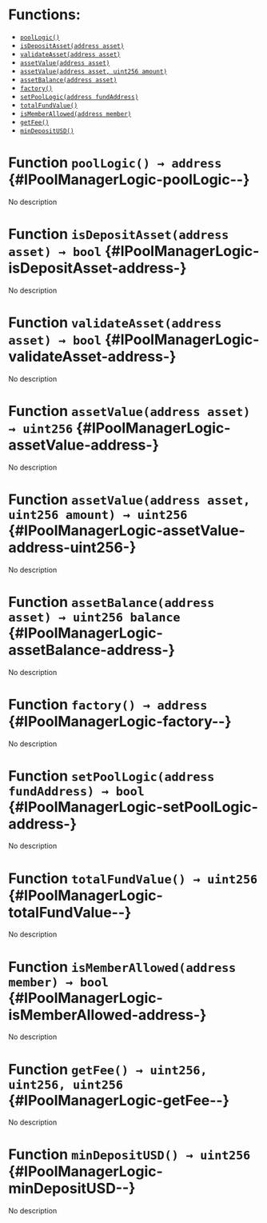 

# Functions:
- [`poolLogic()`](#IPoolManagerLogic-poolLogic--)
- [`isDepositAsset(address asset)`](#IPoolManagerLogic-isDepositAsset-address-)
- [`validateAsset(address asset)`](#IPoolManagerLogic-validateAsset-address-)
- [`assetValue(address asset)`](#IPoolManagerLogic-assetValue-address-)
- [`assetValue(address asset, uint256 amount)`](#IPoolManagerLogic-assetValue-address-uint256-)
- [`assetBalance(address asset)`](#IPoolManagerLogic-assetBalance-address-)
- [`factory()`](#IPoolManagerLogic-factory--)
- [`setPoolLogic(address fundAddress)`](#IPoolManagerLogic-setPoolLogic-address-)
- [`totalFundValue()`](#IPoolManagerLogic-totalFundValue--)
- [`isMemberAllowed(address member)`](#IPoolManagerLogic-isMemberAllowed-address-)
- [`getFee()`](#IPoolManagerLogic-getFee--)
- [`minDepositUSD()`](#IPoolManagerLogic-minDepositUSD--)



# Function `poolLogic() → address` {#IPoolManagerLogic-poolLogic--}
No description




# Function `isDepositAsset(address asset) → bool` {#IPoolManagerLogic-isDepositAsset-address-}
No description




# Function `validateAsset(address asset) → bool` {#IPoolManagerLogic-validateAsset-address-}
No description




# Function `assetValue(address asset) → uint256` {#IPoolManagerLogic-assetValue-address-}
No description




# Function `assetValue(address asset, uint256 amount) → uint256` {#IPoolManagerLogic-assetValue-address-uint256-}
No description




# Function `assetBalance(address asset) → uint256 balance` {#IPoolManagerLogic-assetBalance-address-}
No description




# Function `factory() → address` {#IPoolManagerLogic-factory--}
No description




# Function `setPoolLogic(address fundAddress) → bool` {#IPoolManagerLogic-setPoolLogic-address-}
No description




# Function `totalFundValue() → uint256` {#IPoolManagerLogic-totalFundValue--}
No description




# Function `isMemberAllowed(address member) → bool` {#IPoolManagerLogic-isMemberAllowed-address-}
No description




# Function `getFee() → uint256, uint256, uint256` {#IPoolManagerLogic-getFee--}
No description




# Function `minDepositUSD() → uint256` {#IPoolManagerLogic-minDepositUSD--}
No description




